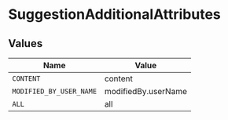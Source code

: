 # SuggestionAdditionalAttributes


## Values

| Name                    | Value                   |
| ----------------------- | ----------------------- |
| `CONTENT`               | content                 |
| `MODIFIED_BY_USER_NAME` | modifiedBy.userName     |
| `ALL`                   | all                     |